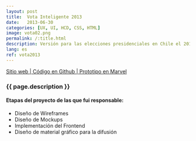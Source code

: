 ```yaml
---
layout: post
title:  Vota Inteligente 2013
date:   2013-06-30
categories: [UX, UI, HCD, CSS, HTML]
image: vota02.png
permalink: /:title.html
description: Versión para las elecciones presidenciales en Chile el 2013 del proyecto VotaInteligente de Ciudadano Inteligente. Su objetivo es la participación activa e informada de los ciudadanos en las elecciones.
lang: es
ref: vota2013
---
```


<p>
<a href="http://votainteligente.cl/" target="_blank"><i class="fa fa-external-link-square" aria-hidden="true"></i> Sitio web | </a>
<a href="https://github.com/ciudadanointeligente/votainteligente-portal-electoral" target="_blank"><i class="fa fa-github" aria-hidden="true"></i> Código en Github | </a>
<a href="https://marvelapp.com/j72287" target="_blank"><i class="fa fa-file-image-o" aria-hidden="true"></i> Prototipo en Marvel</a>
</p>

<h3>{{ page.description }}</h3>

<h4>Etapas del proyecto de las que fui responsable:</h4>
<ul class="linea list-unstyled">
  <li>Diseño de Wireframes</li>
  <li>Diseño de Mockups</li>
  <li>Implementación del Frontend</li>
  <li>Diseño de material gráfico para la difusión</li>
</ul>

<div class="main-slider">
  <div class="item"><img alt="" src="{{ site.baseurl }}img/content/vota2013/01.png" class="img-responsive"></div>
  <div class="item"><img alt="" src="{{ site.baseurl }}img/content/vota2013/02.png" class="img-responsive"></div>
</div>
